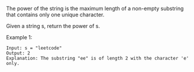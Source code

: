 The power of the string is the maximum length of a non-empty substring that contains only one unique character.

Given a string s, return the power of s.

 

Example 1:
```
Input: s = "leetcode"
Output: 2
Explanation: The substring "ee" is of length 2 with the character 'e' only.
```